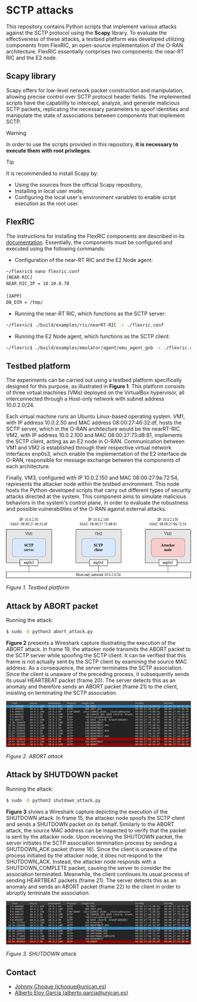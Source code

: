 # SCTP attacks

This repository contains Python scripts that implement various attacks against the SCTP protocol using the **Scapy** library. To evaluate the effectiveness of these attacks, a testbed platform was developed utilizing components from FlexRIC, an open-source implementation of the O-RAN architecture. FlexRIC essentially comprises two components: the near-RT RIC and the E2 node.

## Scapy library

Scapy offers for low-level network packet construction and manipulation, allowing precise control over SCTP protocol header fields. The implemented scripts have the capability to intercept, analyze, and generate malicious SCTP packets, replicating the necessary parameters to spoof identities and manipulate the state of associations between components that implement SCTP.

> [!WARNING]
> In order to use the scripts provided in this repository, **it is necessary to execute them with root privileges**.


> [!TIP]
> It is recommended to install Scapy by:
> - Using the sources from the official Scapy repository,
> - Installing in local user mode,
> - Configuring the local user's environment variables to enable script execution as the root user.


## FlexRIC

The instructions for installing the FlexRIC components are described in its [documentation](https://gitlab.eurecom.fr/mosaic5g/flexric). Essentially, the components must be configured and executed using the following commands:

- Configuration of the near-RT RIC and the E2 Node agent:

```bash
~/flexric$ nano flexric.conf
[NEAR-RIC]
NEAR_RIC_IP = 10.10.0.78

[XAPP]
DB_DIR = /tmp/
```

- Running the near-RT RIC, which functions as the SCTP server:

```bash
~/flexric$ ./build/examples/ric/nearRT-RIC -c ./flexric.conf 
```

- Running the E2 Node agent, which functions as the SCTP client:

```bash
~/flexric$ ./build/examples/emulator/agent/emu_agent_gnb -c ./flexric.conf 
```

## Testbed platform 

The experiments can be carried out using a testbed platform specifically designed for this purpose, as illustrated in **Figure 1**. This platform consists of three virtual machines (VMs) deployed on the VirtualBox hypervisor, all interconnected through a Host-only network with subnet address 10.0.2.0/24. 

Each virtual machine runs an Ubuntu Linux-based operating system. VM1, with IP address 10.0.2.50 and MAC address 08:00:27:46:32:df, hosts the SCTP server, which in the O-RAN architecture would be the nearRT-RIC. VM2, with IP address 10.0.2.100 and MAC 08:00:27:73:d8:81, implements the SCTP client, acting as an E2 node in O-RAN. Communication between VM1 and VM2 is established through their respective virtual network interfaces enp0s3, which enable the implementation of the E2 interface de O-RAN, responsible for message exchange between the components of each architecture. 

Finally, VM3, configured with IP 10.0.2.150 and MAC 08:00:27:9a:72:54, represents the attacker node within the testbed environment. This node hosts the Python-developed scripts that carry out different types of security attacks directed at the system. This component aims to simulate malicious behaviors in the system's control plane, in order to evaluate the robustness and possible vulnerabilities of the O-RAN against external attacks. 

![Testbed platform](images/Testbed.png)

_Figure 1. Testbed platform_

## Attack by ABORT packet

Running the attack:

```bash
$ sudo -E python3 abort_attack.py 
```

**Figure 2** presents a Wireshark capture illustrating the execution of the ABORT attack. In frame 19, the attacker node transmits the ABORT packet to the SCTP server while spoofing the SCTP client. It can be verified that this frame is not actually sent by the SCTP client by examining the source MAC address. As a consequence, the server terminates the SCTP association. Since the client is unaware of the preceding process, it subsequently sends its usual HEARTBEAT packet (frame 20). The server detects this as an anomaly and therefore sends an ABORT packet (frame 21) to the client, insisting on terminating the SCTP association.

![Abort attack](images/FlexRIC-abort.png)

_Figure 2. ABORT attack_

## Attack by SHUTDOWN packet

Running the attack:

```bash
$ sudo -E python3 shutdown_attack.py 
```

**Figure 3** shows a Wireshark capture depicting the execution of the SHUTDOWN attack. In frame 15, the attacker node spoofs the SCTP client and sends a SHUTDOWN packet on its behalf. Similarly to the ABORT attack, the source MAC address can be inspected to verify that the packet is sent by the attacker node. Upon receiving the SHUTDOWN packet, the server initiates the SCTP association termination process by sending a SHUTDOWN_ACK packet (frame 16). Since the client is unaware of the process initiated by the attacker node, it does not respond to the SHUTDOWN_ACK. Instead, the attacker node responds with a SHUTDOWN_COMPLETE packet, causing the server to consider the association terminated. Meanwhile, the client continues its usual process of sending HEARTBEAT packets (frame 21). The server detects this as an anomaly and sends an ABORT packet (frame 22) to the client in order to abruptly terminate the association.

![Shutdown attack](images/FlexRIC-shutdown.png)

_Figure 3. SHUTDOWN attack_

## Contact
- [Johnny Choque (jchoque@unican.es)](mailto:johnny.choque@unican.es)
- [Alberto Eloy García (alberto.garcia@unican.es)](mailto:alberto.garcia@unican.es)


